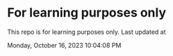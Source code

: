 # For learning purposes only
This repo is for learning purposes only.
Last updated at

Monday, October 16, 2023 10:04:08 PM

